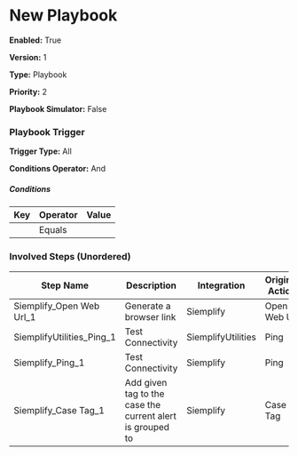 # New Playbook




**Enabled:** True

**Version:** 1

**Type:** Playbook

**Priority:** 2

**Playbook Simulator:** False


### Playbook Trigger
**Trigger Type:** All

**Conditions Operator:** And

##### Conditions
|Key|Operator|Value|
|---|--------|-----|
||Equals||


### Involved Steps (Unordered)
|Step Name|Description|Integration|Original Action|
|---------|-----------|-----------|---------------|
|Siemplify_Open Web Url_1|Generate a browser link|Siemplify|Open Web Url|
|SiemplifyUtilities_Ping_1|Test Connectivity|SiemplifyUtilities|Ping|
|Siemplify_Ping_1|Test Connectivity|Siemplify|Ping|
|Siemplify_Case Tag_1|Add given tag to the case the current alert is grouped to|Siemplify|Case Tag|

